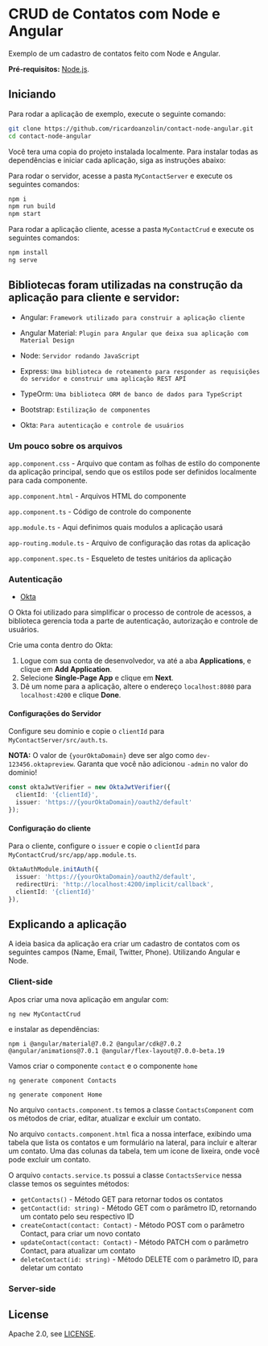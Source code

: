 # CRUD de Contatos com Node e Angular
 
Exemplo de um cadastro de contatos feito com Node e Angular.

**Pré-requisitos:** [Node.js](https://nodejs.org/).

## Iniciando

Para rodar a aplicação de exemplo, execute o seguinte comando:

```bash
git clone https://github.com/ricardoanzolin/contact-node-angular.git
cd contact-node-angular
```

Você tera uma copia do projeto instalada localmente. Para instalar todas as dependências e iniciar cada aplicação, siga as instruções abaixo:

Para rodar o servidor, acesse a pasta `MyContactServer` e execute os seguintes comandos:
 
```bash
npm i
npm run build
npm start
```

Para rodar a aplicação cliente, acesse a pasta `MyContactCrud` e execute os seguintes comandos:
 
```bash
npm install 
ng serve
```

## Bibliotecas foram utilizadas na construção da aplicação para cliente e servidor:


* Angular: ``Framework utilizado para construir a aplicação cliente``

* Angular Material: ``Plugin para Angular que deixa sua aplicação com Material Design``

* Node: ``Servidor rodando JavaScript``

* Express: ``Uma biblioteca de roteamento para responder as requisições do servidor e construir uma aplicação REST API``

* TypeOrm: ``Uma biblioteca ORM de banco de dados para TypeScript``

* Bootstrap: ``Estilização de componentes``

* Okta: ``Para autenticação e controle de usuários``


### Um pouco sobre os arquivos

``app.component.css`` - Arquivo que contam as folhas de estilo do componente da aplicação principal, sendo que os estilos pode ser definidos localmente para cada componente.

``app.component.html`` - Arquivos HTML do componente

``app.component.ts`` - Código de controle do componente

``app.module.ts`` - Aqui definimos quais modulos a aplicação usará

``app-routing.module.ts`` - Arquivo de configuração das rotas da aplicação

``app.component.spec.ts`` - Esqueleto de testes unitários da aplicação

### Autenticação

* [Okta](https://developer.okta.com)

O Okta foi utilizado para simplificar o processo de controle de acessos, a biblioteca gerencia toda a parte de autenticação, autorização e controle de usuários. 

Crie uma conta dentro do Okta:

1. Logue com sua conta de desenvolvedor, va até a aba **Applications**, e clique em **Add Application**.
3. Selecione **Single-Page App** e clique em **Next**. 
4. Dê um nome para a aplicação, altere o endereço `localhost:8080` para `localhost:4200` e clique **Done**.

#### Configurações do Servidor

Configure seu dominio e copie o `clientId` para `MyContactServer/src/auth.ts`. 

**NOTA:** O valor de `{yourOktaDomain}` deve ser algo como `dev-123456.oktapreview`. Garanta que você não adicionou `-admin` no valor do dominio!

```ts
const oktaJwtVerifier = new OktaJwtVerifier({
  clientId: '{clientId}',
  issuer: 'https://{yourOktaDomain}/oauth2/default'
});
```

#### Configuração do cliente

Para o cliente, configure o `issuer` e copie o `clientId` para `MyContactCrud/src/app/app.module.ts`.

```typescript
OktaAuthModule.initAuth({
  issuer: 'https://{yourOktaDomain}/oauth2/default',
  redirectUri: 'http://localhost:4200/implicit/callback',
  clientId: '{clientId}'
}),
```

## Explicando a aplicação

A ideia basica da aplicação era criar um cadastro de contatos com os seguintes campos (Name, Email, Twitter, Phone). Utilizando Angular e Node.

### Client-side

Apos criar uma nova aplicação em angular com:

```ng new MyContactCrud```

e instalar as dependências:

``npm i @angular/material@7.0.2 @angular/cdk@7.0.2 @angular/animations@7.0.1 @angular/flex-layout@7.0.0-beta.19``

Vamos criar o componente ``contact`` e o componente ``home``

``ng generate component Contacts``

``ng generate component Home``

No arquivo ``contacts.component.ts`` temos a classe ``ContactsComponent`` com os métodos de criar, editar, atualizar e excluir um contato.

No arquivo ``contacts.component.html`` fica a nossa interface, exibindo uma tabela que lista os contatos e um formulário na lateral, para incluir e alterar um contato. Uma das colunas da tabela, tem um icone de lixeira, onde você pode excluir um contato.

O arquivo ``contacts.service.ts`` possui a classe ``ContactsService`` nessa classe temos os seguintes métodos:

* ``getContacts()`` - Método GET para retornar todos os contatos
* ``getContact(id: string)`` - Método GET com o parâmetro ID, retornando um contato pelo seu respectivo ID
* ``createContact(contact: Contact)`` - Método POST com o parâmetro Contact, para criar um novo contato
* ``updateContact(contact: Contact)`` - Método PATCH com o parâmetro Contact, para atualizar um contato
* ``deleteContact(id: string)`` - Método DELETE com o parâmetro ID, para deletar um contato

### Server-side







## License

Apache 2.0, see [LICENSE](LICENSE).
